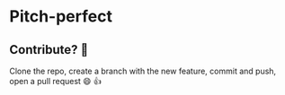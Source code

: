 # Pitch-perfect

## Contribute? :thinking:
Clone the repo, create a branch with the new feature, commit and push, open a pull request :smile: :+1:

